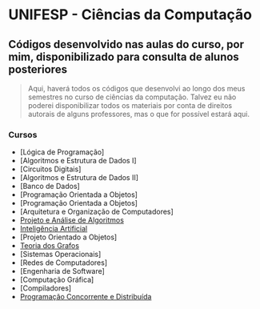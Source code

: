 # UNIFESP - Ciências da Computação

## Códigos desenvolvido nas aulas do curso, por mim, disponibilizado para consulta de alunos posteriores

> Aqui, haverá todos os códigos que desenvolvi ao longo dos meus semestres no curso de ciências da computação. Talvez eu não poderei disponibilizar todos os materiais por conta de direitos autorais de alguns professores, mas o que for possível estará aqui.

### Cursos

- [Lógica de Programação]
- [Algoritmos e Estrutura de Dados I]
- [Circuitos Digitais]
- [Algoritmos e Estrutura de Dados II]
- [Banco de Dados]
- [Programação Orientada a Objetos]
- [Programação Orientada a Objetos]
- [Arquitetura e Organização de Computadores]
- [Projeto e Análise de Algoritmos](src/PAA-2021/)
- [Inteligência Artificial](src/IA-2022/)
- [Projeto Orientado a Objetos]
- [Teoria dos Grafos](src/TG-2022/)
- [Sistemas Operacionais]
- [Redes de Computadores]
- [Engenharia de Software]
- [Computação Gráfica]
- [Compiladores]
- [Programação Concorrente e Distribuída](src/PCD-2022/)
